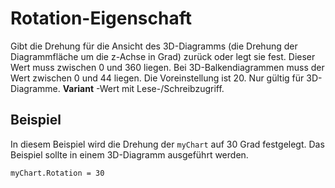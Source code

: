 
# Rotation-Eigenschaft

Gibt die Drehung für die Ansicht des 3D-Diagramms (die Drehung der Diagrammfläche um die z-Achse in Grad) zurück oder legt sie fest. Dieser Wert muss zwischen 0 und 360 liegen. Bei 3D-Balkendiagrammen muss der Wert zwischen 0 und 44 liegen. Die Voreinstellung ist 20. Nur gültig für 3D-Diagramme.  **Variant** -Wert mit Lese-/Schreibzugriff.


## Beispiel

In diesem Beispiel wird die Drehung der  `myChart` auf 30 Grad festgelegt. Das Beispiel sollte in einem 3D-Diagramm ausgeführt werden.


```
myChart.Rotation = 30
```


